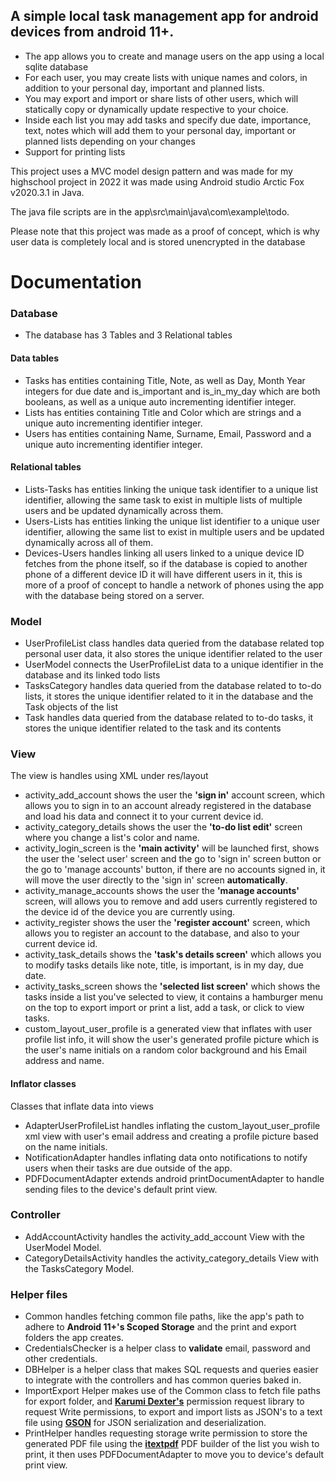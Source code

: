 ## A simple local task management app for android devices from android 11+.

- The app allows you to create and manage users on the app using a local sqlite database
- For each user, you may create lists with unique names and colors, in addition to your personal day, important and planned lists.
- You may export and import or share lists of other users, which will statically copy or dynamically update respective to your choice.
- Inside each list you may add tasks and specify due date, importance, text, notes which will add them to your personal day, important or planned lists depending on your changes
- Support for printing lists

This project uses a MVC model design pattern and was made for my highschool project in 2022
it was made using Android studio Arctic Fox v2020.3.1 in Java.

The java file scripts are in the app\src\main\java\com\example\todo.

Please note that this project was made as a proof of concept, which is why user data is completely local and is stored unencrypted in the database


# Documentation

### Database
- The database has 3 Tables and 3 Relational tables
#### Data tables
- Tasks has entities containing Title, Note, as well as Day, Month Year integers for due date and is_important and is_in_my_day which are both booleans, as well as a unique auto incrementing identifier integer.
- Lists has entities containing Title and Color which are strings and a unique auto incrementing identifier integer.
- Users has entities containing Name, Surname, Email, Password and a unique auto incrementing identifier integer.


#### Relational tables
- Lists-Tasks has entities linking the unique task identifier to a unique list identifier, allowing the same task to exist in multiple lists of multiple users and be updated dynamically across them.
- Users-Lists has entities linking the unique list identifier to a unique user identifier, allowing the same list to exist in multiple users and be updated dynamically across all of them.
- Devices-Users handles linking all users linked to a unique device ID fetches from the phone itself, so if the database is copied to another phone of a different device ID it will have different users in it, this is more of a proof of concept to handle a network of phones using the app with the database being stored on a server.


### Model
- UserProfileList class handles data queried from the database related top personal user data, it also stores the unique identifier related to the user
- UserModel connects the UserProfileList data to a unique identifier in the database and its linked todo lists
- TasksCategory handles data queried from the database related to to-do lists, it stores the unique identifier related to it in the database and the Task objects of the list 
- Task handles data queried from the database related to to-do tasks, it stores the unique identifier related to the task and its contents


### View
The view is handles using XML under res/layout
- activity_add_account shows the user the **'sign in'** account screen, which allows you to sign in to an account already registered in the database and load his data and connect it to your current device id.
- activity_category_details shows the user the **'to-do list edit'** screen where you change a list's color and name.
- activity_login_screen is the **'main activity'** will be launched first, shows the user the 'select user' screen and the go to 'sign in' screen button or the go to 'manage accounts' button, if there are no accounts signed in, it will move the user directly to the 'sign in' screen **automatically**.
- activity_manage_accounts shows the user the **'manage accounts'** screen, will allows you to remove and add users currently registered to the device id of the device you are currently using.
- activity_register shows the user the **'register account'** screen, which allows you to register an account to the database, and also to your current device id.
- activity_task_details shows the **'task's details screen'** which allows you to modify tasks details like note, title, is important, is in my day, due date.
- activity_tasks_screen shows the **'selected list screen'** which shows the tasks inside a list you've selected to view, it contains a hamburger menu on the top to export import or print a list, add a task, or click to view tasks.
- custom_layout_user_profile is a generated view that inflates with user profile list info, it will show the user's generated profile picture which is the user's name initials on a random color background and his Email address and name.


#### Inflator classes
Classes that inflate data into views
- AdapterUserProfileList handles inflating the custom_layout_user_profile xml view with user's email address and creating a profile picture based on the name initials.
- NotificationAdapter handles inflating data onto notifications to notify users when their tasks are due outside of the app.
- PDFDocumentAdapter extends android printDocumentAdapter to handle sending files to the device's default print view.


### Controller
- AddAccountActivity handles the activity_add_account View with the UserModel Model.
- CategoryDetailsActivity handles the activity_category_details View with the TasksCategory Model.


### Helper files
- Common handles fetching common file paths, like the app's path to adhere to **Android 11+'s Scoped Storage** and the print and export folders the app creates.
- CredentialsChecker is a helper class to **validate** email, password and other credentials.
- DBHelper is a helper class that makes SQL requests and queries easier to integrate with the controllers and has common queries baked in.
- ImportExport Helper makes use of the Common class to fetch file paths for export folder, and **[Karumi Dexter's](https://github.com/Karumi/Dexter)** permission request library to request Write permissions, to export and import lists as JSON's to a text file using **[GSON](https://github.com/google/gson)** for JSON serialization and deserialization.
- PrintHelper handles requesting storage write permission to store the generated PDF file using the **[itextpdf](https://github.com/itext/itext7)** PDF builder of the list you wish to print, it then uses PDFDocumentAdapter to move you to device's default print view. 

